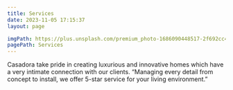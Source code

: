 ```yaml
---
title: Services
date: 2023-11-05 17:15:37
layout: page

imgPath: https://plus.unsplash.com/premium_photo-1686090448517-2f692cc45187?auto=format&fit=crop&q=80&w=2070&ixlib=rb-4.0.3&ixid=M3wxMjA3fDB8MHxwaG90by1wYWdlfHx8fGVufDB8fHx8fA%3D%3D
pagePath: Services
---
```


Casadora take pride in creating luxurious and innovative homes which have a very intimate connection with our clients. “Managing every detail from concept to install, we offer 5-star service for your living environment.”
